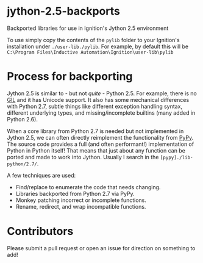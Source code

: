 # jython-2.5-backports
Backported libraries for use in Ignition's Jython 2.5 environment

To use simply copy the contents of the `pylib` folder to your Ignition's installation under `./user-lib./pylib`. 
For example, by default this will be
`C:\Program Files\Inductive Automation\Ignition\user-lib\pylib`

# Process for backporting

Jython 2.5 is similar to - but not _quite_ - Python 2.5. For example, there is no [GIL](https://wiki.python.org/moin/GlobalInterpreterLock) and it has Unicode support. It also has some mechanical differences with Python 2.7, subtle things like different exception handling syntax, different underlying types, and missing/incomplete builtins (many added in Python 2.6). 

When a core library from Python 2.7 is needed but not implemented in Jython 2.5, we can often directly reimplement the functionality from [PyPy](https://www.pypy.org/). The source code provides a full (and often performant!) implementation of Python in Python itself! That means that just about any function can be ported and made to work into Jython. Usually I search in the `[pypy]./lib-python/2.7/`.

A few techniques are used:
 - Find/replace to enumerate the code that needs changing.
 - Libraries backported from Python 2.7 via PyPy.
 - Monkey patching incorrect or incomplete functions.
 - Rename, redirect, and wrap incompatible functions.

# Contributors

Please submit a pull request or open an issue for direction on something to add! 
